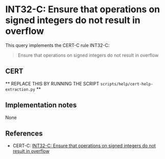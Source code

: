 # INT32-C: Ensure that operations on signed integers do not result in overflow

This query implements the CERT-C rule INT32-C:

> Ensure that operations on signed integers do not result in overflow


## CERT

** REPLACE THIS BY RUNNING THE SCRIPT `scripts/help/cert-help-extraction.py` **

## Implementation notes

None

## References

* CERT-C: [INT32-C: Ensure that operations on signed integers do not result in overflow](https://wiki.sei.cmu.edu/confluence/display/c)
